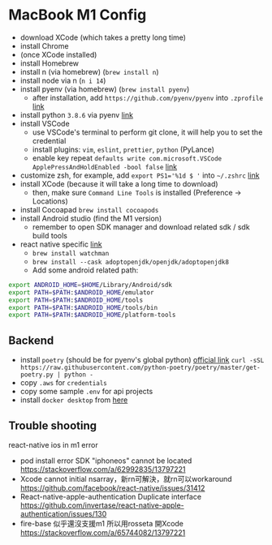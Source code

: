 # MacBook M1 Config
- download XCode (which takes a pretty long time)
- install Chrome
- (once XCode installed)
- install Homebrew
- install n (via homebrew) (`brew install n`)
- install node via n (`n i 14`)
- install pyenv (via homebrew) (`brew install pyenv`)
  * after installation, add `https://github.com/pyenv/pyenv` into `.zprofile` [link](https://github.com/pyenv/pyenv)
- install python `3.8.6` via pyenv [link](https://laict.medium.com/install-python-on-macos-11-m1-apple-silicon-using-pyenv-12e0729427a9)
- install VSCode
  * use VSCode's terminal to perform git clone, it will help you to set the credential
  * install plugins: `vim`, `eslint`, `prettier`, `python` (PyLance)
  * enable key repeat `defaults write com.microsoft.VSCode ApplePressAndHoldEnabled -bool false` [link](https://stackoverflow.com/questions/39972335/how-do-i-press-and-hold-a-key-and-have-it-repeat-in-vscode)
- customize zsh, for example, add `export PS1='%1d $ '` into `~/.zshrc` [link](https://superuser.com/questions/1108413/zsh-prompt-with-current-working-directory/1108504)
- install XCode (because it will take a long time to download)
  * then, make sure `Command Line Tools` is installed (Preference -> Locations)
- install Cocoapad `brew install cocoapods`
- install Android studio (find the M1 version)
  * remember to open SDK manager and download related sdk / sdk build tools
- react native specific [link](https://reactnative.dev/docs/environment-setup)
  * `brew install watchman`
  * `brew install --cask adoptopenjdk/openjdk/adoptopenjdk8`
  * Add some android related path:
```bash
export ANDROID_HOME=$HOME/Library/Android/sdk
export PATH=$PATH:$ANDROID_HOME/emulator
export PATH=$PATH:$ANDROID_HOME/tools
export PATH=$PATH:$ANDROID_HOME/tools/bin
export PATH=$PATH:$ANDROID_HOME/platform-tools
```
## Backend
- install `poetry` (should be for pyenv's global python) [official link](https://python-poetry.org/docs/)
`curl -sSL https://raw.githubusercontent.com/python-poetry/poetry/master/get-poetry.py | python -`
- copy `.aws` for `credentials`
- copy some sample `.env` for api projects
- install `docker desktop` from [here](https://docs.docker.com/desktop/mac/apple-silicon/)


## Trouble shooting
react-native ios in m1 error   
  - pod install error SDK "iphoneos" cannot be located https://stackoverflow.com/a/62992835/13797221
  - Xcode cannot initial nsarray，新rn可解決，就rn可以workaround https://github.com/facebook/react-native/issues/31412
  - React-native-apple-authentication Duplicate interface https://github.com/invertase/react-native-apple-authentication/issues/130
  - fire-base 似乎還沒支援m1 所以用rosseta 開Xcode https://stackoverflow.com/a/65744082/13797221
